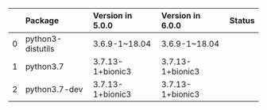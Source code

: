 <!-- markdown-link-check-disable -->

|    | Package           | Version in 5.0.0   | Version in 6.0.0   | Status   |
|---:|:------------------|:-------------------|:-------------------|:---------|
|  0 | python3-distutils | 3.6.9-1~18.04      | 3.6.9-1~18.04      |          |
|  1 | python3.7         | 3.7.13-1+bionic3   | 3.7.13-1+bionic3   |          |
|  2 | python3.7-dev     | 3.7.13-1+bionic3   | 3.7.13-1+bionic3   |          |